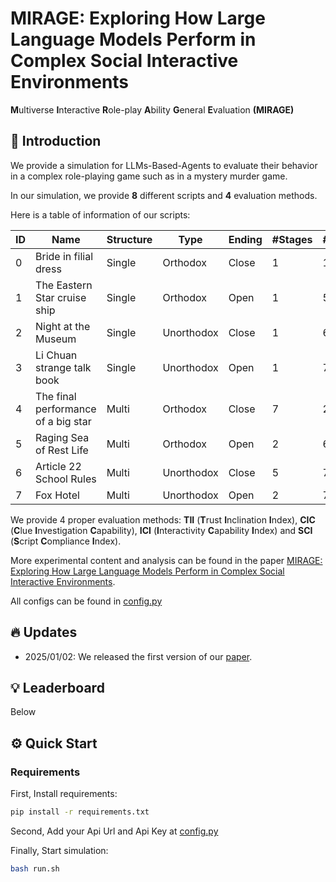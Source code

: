 # MIRAGE: Exploring How Large Language Models Perform in Complex Social Interactive Environments
**M**ultiverse **I**nteractive **R**ole-play **A**bility **G**eneral **E**valuation **(MIRAGE)**

## 🎉 Introduction
We provide a simulation for LLMs-Based-Agents to evaluate their behavior in a complex role-playing game such as in a mystery murder game.

In our simulation, we provide **8** different scripts and **4** evaluation methods.

Here is a table of information of our scripts:

| ID | Name                               | Structure | Type       | Ending | #Stages | #Agents | #Clues | #Words_zh | #Words_en |
| -- | ---------------------------------- | --------- | ---------- | ------ | ------- | ------- | ------ | --------- | --------- |
| 0 | Bride in filial dress               | Single    | Orthodox   | Close  | 1       | 10      | 39     | 45,475    | 27,503    |
| 1 | The Eastern Star cruise ship        | Single    | Orthodox   | Open   | 1       | 5       | 42     | 5,619     | 3,039     |
| 2 | Night at the Museum                 | Single    | Unorthodox | Close  | 1       | 6       | 82     | 13,849    | 6,480     |
| 3 | Li Chuan strange talk book          | Single    | Unorthodox | Open   | 1       | 7       | 14     | 79,012    | 45,666    |
| 4 | The final performance of a big star | Multi     | Orthodox   | Close  | 7       | 2       | 17     | 11,288    | 5,794     |
| 5 | Raging Sea of Rest Life             | Multi     | Orthodox   | Open   | 2       | 6       | 27     | 18,443    | 6,804     |
| 6 | Article 22 School Rules             | Multi     | Unorthodox | Close  | 5       | 7       | 17     | 91,532    | 41,728    |
| 7 | Fox Hotel                           | Multi     | Unorthodox | Open   | 2       | 7       | 46     | 107,057   | 62,224    |

We provide 4 proper evaluation methods: **TII** (**T**rust **I**nclination **I**ndex), **CIC** (**C**lue **I**nvestigation **C**apability), **ICI** (**I**nteractivity **C**apability **I**ndex) and **SCI** (**S**cript **C**ompliance **I**ndex).

More experimental content and analysis can be found in the paper [MIRAGE: Exploring How Large Language Models Perform in Complex Social Interactive Environments]().

All configs can be found in [config.py](./config.py)

## 🔥 Updates
* 2025/01/02: We released the first version of our [paper](https://arxiv.org/abs/2406.10621).

## 💡 Leaderboard
Below

## ⚙️ Quick Start
### Requirements
First, Install requirements:
```bash
pip install -r requirements.txt
```
Second, Add your Api Url and Api Key at [config.py](./config.py)

Finally, Start simulation:
```bash
bash run.sh
```
